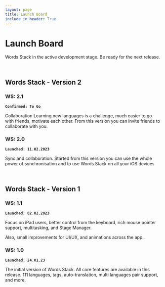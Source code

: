 ```yaml
---
layout: page
title: Launch Board
include_in_header: True
---
```


# Launch Board

Words Stack in the active development stage. Be ready for the next release.

<br>

## Words Stack - Version 2

### WS: 2.1

**`Confirmed: To Go`**

Collaboration
Learning new languages is a challenge, much easier to go with friends, motivate each other. From this version you can invite friends to collaborate with you.

### WS: 2.0

**`Launched: 11.02.2023`**

Sync and collaboration.
Started from this version you can use the whole power of synchronisation and to use Words Stack on all your iOS devices

<br>

## Words Stack - Version 1

### WS: 1.1

**`Launched: 02.02.2023`**

Focus on iPad users, better control from the keyboard, rich mouse pointer support, multitasking, and Stage Manager.

Also, small improvements for UI/UX, and animations across the app.

### WS: 1.0 

**`Launched: 24.01.23`**

The initial version of Words Stack. All core features are available in this release. 111 languages, tags, auto-translation, multi languages pair support, and more.
